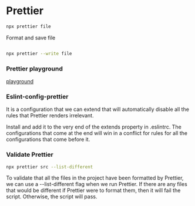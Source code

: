 # Prettier

```sh
npx prettier file
```

Format and save file

```sh

npx prettier --write file
```

### Prettier playground

[playground](https://prettier.io/playground/)

### Eslint-config-prettier

It is a configuration that we can extend that will automatically disable all the rules that Prettier renders irrelevant.

Install and add it to the very end of the extends property in .eslintrc. The configurations that come at the end will win in a conflict for rules for all the configurations that come before it.


### Validate Prettier

```sh
npx prettier src --list-different
```
To validate that all the files in the project have been formatted by Prettier, we can use a --list-different flag when we run Prettier. If there are any files that would be different if Prettier were to format them, then it will fail the script. Otherwise, the script will pass.
